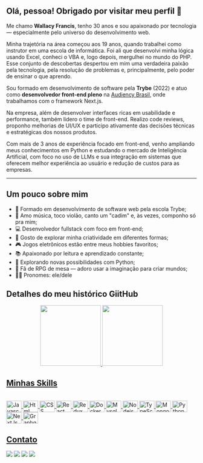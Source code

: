 ## Olá, pessoa! Obrigado por visitar meu perfil 👋

<p>Me chamo <strong>Wallacy Francis</strong>, tenho 30 anos e sou apaixonado por tecnologia — especialmente pelo universo do desenvolvimento web.</p>

<p>Minha trajetória na área começou aos 19 anos, quando trabalhei como instrutor em uma escola de informática. Foi ali que desenvolvi minha lógica usando Excel, conheci o VBA e, logo depois, mergulhei no mundo do PHP. Esse conjunto de descobertas despertou em mim uma verdadeira paixão pela tecnologia, pela resolução de problemas e, principalmente, pelo poder de ensinar o que aprendo.</p>

<p>Sou formado em desenvolvimento de software pela <strong>Trybe</strong> (2022) e atuo como <strong>desenvolvedor front-end pleno</strong> na <a href="https://audiency.io/" target="_blank">Audiency Brasil</a>, onde trabalhamos com o framework Next.js.</p>

<p>Na empresa, além de desenvolver interfaces ricas em usabilidade e performance, também lidero o time de front-end. Realizo code reviews, proponho melhorias de UI/UX e participo ativamente das decisões técnicas e estratégicas dos nossos produtos.</p>

<p>Com mais de 3 anos de experiência focado em front-end, venho ampliando meus conhecimentos em Python e estudando o mercado de Inteligência Artificial, com foco no uso de LLMs e sua integração em sistemas que oferecem melhor experiência ao usuário e redução de custos para as empresas.</p>

---

## Um pouco sobre mim

- 📘 Formado em desenvolvimento de software web pela escola Trybe;
- 🎵 Amo música, toco violão, canto um "cadim" e, às vezes, componho só pra mim;
- 💻 Desenvolvedor fullstack com foco em front-end;
- 🎨 Gosto de explorar minha criatividade em diferentes formas;
- 🎮 Jogos eletrônicos estão entre meus hobbies favoritos;
- 📚 Apaixonado por leitura e aprendizado constante;
- 🐍 Explorando novas possibilidades com Python;
- 🏰 Fã de RPG de mesa — adoro usar a imaginação para criar mundos;
- 👨‍💼 Pronomes: ele/dele


  
## Detalhes do meu histórico GiitHub

<div align="center">
  <a href="https://github.com/wallacyfrancis">
  <img height="160em" src="https://github-readme-stats.vercel.app/api?username=wallacyfrancis&show_icons=true&theme=dark&include_all_commits=true&count_private=true"/>
  <img height="160em" src="https://github-readme-stats.vercel.app/api/top-langs/?username=wallacyfrancis&layout=compact&langs_count=7&theme=dark"/>
</div>

## Minhas Skills
  
<div style="display: inline_block"><br>
  <img align="center" alt="Javascript" height="30" width="40" src="https://cdn.jsdelivr.net/gh/devicons/devicon/icons/javascript/javascript-original.svg">
  <img align="center" alt="Html" height="30" width="40" src="https://cdn.jsdelivr.net/gh/devicons/devicon/icons/html5/html5-original.svg">
  <img align="center" alt="CSS" height="30" width="40" src="https://cdn.jsdelivr.net/gh/devicons/devicon/icons/css3/css3-original.svg">
  <img align="center" alt="React" height="30" width="40" src="https://cdn.jsdelivr.net/gh/devicons/devicon/icons/react/react-original.svg">
  <img align="center" alt="Redux" height="30" width="40" src="https://cdn.jsdelivr.net/gh/devicons/devicon/icons/redux/redux-original.svg">
  <img align="center" alt="Docker" height="30" width="40" src="https://cdn.jsdelivr.net/gh/devicons/devicon/icons/docker/docker-original.svg">
  <img align="center" alt="Mysql" height="30" width="40" src="https://cdn.jsdelivr.net/gh/devicons/devicon/icons/mysql/mysql-original-wordmark.svg" />
  <img align="center" alt="Nodejs" height="30" width="40" src="https://cdn.jsdelivr.net/gh/devicons/devicon/icons/nodejs/nodejs-original.svg" />
  <img align="center" alt="TypeScript" height="30" width="40" src="https://cdn.jsdelivr.net/gh/devicons/devicon/icons/typescript/typescript-original.svg" />
  <img align="center" alt="MongoDb" height="30" width="40" src="https://cdn.jsdelivr.net/gh/devicons/devicon/icons/mongodb/mongodb-original.svg" />
  <img align="center" alt="Python" height="30" width="40" src="https://cdn.jsdelivr.net/gh/devicons/devicon/icons/python/python-original-wordmark.svg" />
  <img align="center" alt="NextJs" height="30" width="40" src="https://cdn.jsdelivr.net/gh/devicons/devicon@latest/icons/nextjs/nextjs-original.svg" />
  <img align="center" alt="Graphql" height="30" width="40" src="https://cdn.jsdelivr.net/gh/devicons/devicon@latest/icons/graphql/graphql-plain-wordmark.svg" />
</div>
  
## Contato
  
<div>
  <a href="https://api.whatsapp.com/send?phone=5535991439972" target="_blank"><img src="https://img.shields.io/badge/WhatsApp-25D366?style=for-the-badge&logo=whatsapp&logoColor=white" target="_blank"></a>
  <a href="https://www.instagram.com/francis_wallacy/" target="_blank"><img src="https://img.shields.io/badge/-Instagram-%23E4405F?style=for-the-badge&logo=instagram&logoColor=white" target="_blank"></a>
  <a href = "mailto:wallacyfrancis07@gmail.com"><img src="https://img.shields.io/badge/-Gmail-%23333?style=for-the-badge&logo=gmail&logoColor=white" target="_blank"></a>
  <a href="https://www.linkedin.com/in/wallacy-francis/" target="_blank"><img src="https://img.shields.io/badge/-LinkedIn-%230077B5?style=for-the-badge&logo=linkedin&logoColor=white" target="_blank"></a> 
</div>

